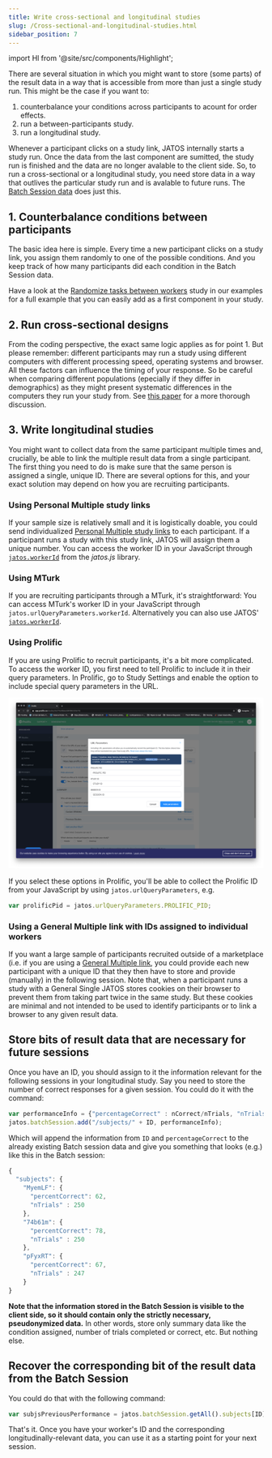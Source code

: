 ```yaml
---
title: Write cross-sectional and longitudinal studies
slug: /Cross-sectional-and-longitudinal-studies.html
sidebar_position: 7
---
```

import Hl from '@site/src/components/Highlight';

There are several situation in which you might want to store (some parts) of the result data in a way that is accessible from more than just a single study run. This might be the case if you want to:
1. counterbalance your conditions across participants to acount for order effects. 
1. run a between-participants study.
1. run a longitudinal study.

Whenever a participant clicks on a <Hl>study link</Hl>, JATOS internally starts a study run. Once the data from the last component are sumitted, the study run is finished and the data are no longer avalable to the client side. So, to run a cross-sectional or a longitudinal study, you need store data in a way that outlives the particular study run and is avalable to future runs. The [<Hl>Batch Session data</Hl>](Session-Data-Three-Types.html) does just this.  


## 1. Counterbalance conditions between participants

The basic idea here is simple. Every time a new participant clicks on a <Hl>study link</Hl>, you assign them randomly to one of the possible conditions. And you keep track of how many participants did each condition in the <Hl>Batch Session</Hl> data. 

Have a look at the [<Hl>Randomize tasks between workers</Hl>](/Example-Studies) study in our examples for a full example that you can easily add as a first component in your study. 

## 2. Run cross-sectional designs

From the coding perspective, the exact same logic applies as for point 1. But please remember: different participants may run a study using different computers with different processing speed, operating systems and browser. All these factors can influence the timing of your response. So be careful when comparing different populations (epecially if they differ in demographics) as they might present systematic differences in the computers they run your study from. See [this paper](https://link.springer.com/article/10.3758/s13428-015-0567-2) for a more thorough discussion.


## 3. Write longitudinal studies

You might want to collect data from the same participant multiple times and, crucially, be able to link the multiple result data from a single participant. The first thing you need to do is make sure that the same <Hl>person</Hl> is assigned a single, unique ID. There are several options for this, and your exact solution may depend on how you are recruiting participants. 

### Using Personal Multiple study links

If your sample size is relatively small and it is logistically doable, you could send individualized [<Hl>Personal Multiple study links</Hl>](Run-your-Study-with-Study-Links.html) to each participant. If a participant runs a study with this study link, JATOS will assign them a unique number. You can access the <Hl>worker ID</Hl> in your JavaScript through [`jatos.workerId`](jatos.js-Reference.html#jatosworkerid) from the _jatos.js_ library.

### Using MTurk 

If you are recruiting participants through a <Hl>MTurk</Hl>, it's straightforward: You can access <Hl>MTurk's worker ID</Hl> in your JavaScript through `jatos.urlQueryParameters.workerId`. Alternatively you can also use JATOS' [`jatos.workerId`](jatos.js-Reference.html#jatosworkerid).

### Using Prolific

If you are using <Hl>Prolific</Hl> to recruit participants, it's a bit more complicated. To access the <Hl>worker ID</Hl>, you first need to tell <Hl>Prolific</Hl> to include it in their query parameters. In <Hl>Prolific</Hl>, go to <Hl>Study Settings</Hl> and enable the option to include special query parameters in the URL. 

![Prolific Screenshot](/img/Screenshot_ExtendURL_Prolific.png)   

If you select these options in <Hl>Prolific</Hl>, you'll be able to collect the <Hl>Prolific ID</Hl> from your JavaScript by using `jatos.urlQueryParameters`, e.g.

```javascript
var prolificPid = jatos.urlQueryParameters.PROLIFIC_PID;
```

### Using a General Multiple link with IDs assigned to individual workers

If you want a large sample of participants recruited outside of a marketplace (i.e. if you are using a [<Hl>General Multiple link</Hl>](Worker-Types.html#-general-multiple-worker), you could provide each new participant with a unique ID that they then have to store and provide (manually) in the following session. Note that, when a participant runs a study with a General Single JATOS stores cookies on their browser to prevent them from taking part twice in the same study. But these cookies are minimal and not intended to be used to identify participants or to link a browser to any given result data. 


## Store bits of result data that are necessary for future sessions

Once you have an ID, you should assign to it the information relevant for the following sessions in your longitudinal study. Say you need to store the number of correct responses for a given session. You could do it with the command:

```javascript
var performanceInfo = {"percentageCorrect" : nCorrect/nTrials, "nTrials" : nTrials}
jatos.batchSession.add("/subjects/" + ID, performanceInfo); 
```

Which will append the information from `ID` and `percentageCorrect` to the already existing Batch session data and give you something that looks (e.g.) like this in the Batch session: 

```javascript
{
  "subjects": {
    "MyemLF": {
      "percentCorrect": 62,
      "nTrials" : 250
    },
    "74b61m": {
      "percentCorrect": 78,
      "nTrials" : 250
    },
    "pFyxRT": {
      "percentCorrect": 67,
      "nTrials" : 247
    }
}
```


**Note that the information stored in the Batch Session is visible to the client side, so it should contain only the strictly necessary, pseudonymized data.** In other words, store only summary data like the condition assigned, number of trials completed or correct, etc. But nothing else.


## Recover the corresponding bit of the result data from the Batch Session

You could do that with the following command: 

```javascript
var subjsPreviousPerformance = jatos.batchSession.getAll().subjects[ID]
```

That's it. Once you have your worker's ID and the corresponding longitudinally-relevant data, you can use it as a starting point for your next session. 



